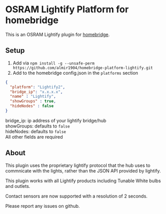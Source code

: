 # OSRAM Lightify Platform for homebridge
This is an OSRAM Lightify plugin for [homebridge](https://github.com/nfarina/homebridge).

## Setup
1. Add via `npm install -g --unsafe-perm https://github.com/almir1904/homebridge-platform-lightify.git`
2. Add to the homebridge config.json in the `platforms` section
```json
{
  "platform": "Lightify2",
  "bridge_ip": "x.x.x.x",
  "name" : "Lightify",
  "showGroups" : true,
  "hideNodes" : false
}
```  
bridge_ip: ip address of your lightify bridge/hub  
showGroups: defaults to `false`  
hideNodes: defaults to `false`  
All other fields are required

## About
This plugin uses the proprietary lightify protocol that the hub uses to commnicate with the lights, rather than the JSON API provided by lightify.

This plugin works with all Lightify products including Tunable White bulbs and outlets. 

Contact sensors are now supported with a resolution of 2 seconds.

Please report any issues on github.
